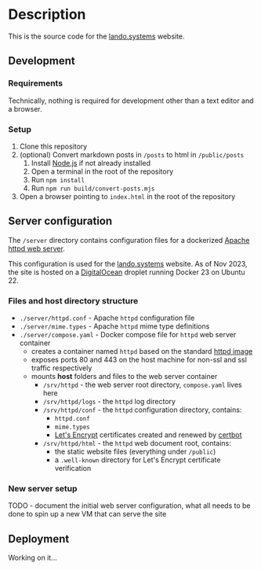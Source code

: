 # Description

This is the source code for the [lando.systems](https://lando.systems) website.

## Development

### Requirements

Technically, nothing is required for development other than a text editor and a browser.

### Setup

1. Clone this repository
2. (optional) Convert markdown posts in `/posts` to html in `/public/posts`
    1. Install [Node.js](https://nodejs.org/en/) if not already installed
    2. Open a terminal in the root of the repository
    3. Run `npm install`
    4. Run `npm run build/convert-posts.mjs`
3. Open a browser pointing to `index.html` in the root of the repository


## Server configuration

The `/server` directory contains configuration files for a dockerized [Apache httpd web server](https://httpd.apache.org/).

This configuration is used for the [lando.systems](https://lando.systems) website. As of Nov 2023, the site is hosted
on a [DigitalOcean](https://www.digitalocean.com/) droplet running Docker 23 on Ubuntu 22.

### Files and host directory structure
- `./server/httpd.conf` - Apache `httpd` configuration file
- `./server/mime.types` - Apache `httpd` mime type definitions
- `./server/compose.yaml` - Docker compose file for `httpd` web server container
  - creates a container named `httpd` based on the standard [httpd image](https://hub.docker.com/_/httpd)
  - exposes ports 80 and 443 on the host machine for non-ssl and ssl traffic respectively
  - mounts **host** folders and files to the web server container
    - `/srv/httpd` - the web server root directory, `compose.yaml` lives here
    - `/srv/httpd/logs` - the `httpd` log directory
    - `/srv/httpd/conf` - the `httpd` configuration directory, contains:
      - `httpd.conf`
      - `mime.types`
      - [Let's Encrypt](https://letsencrypt.org/) certificates created and renewed by [certbot](https://certbot.eff.org/)
    - `/srv/httpd/html` - the `httpd` web document root, contains:
      - the static website files (everything under `/public`)
      - a `.well-known` directory for Let's Encrypt certificate verification

### New server setup

TODO - document the initial web server configuration, what all needs to be done to spin up a new VM that can serve the site

## Deployment

Working on it...

